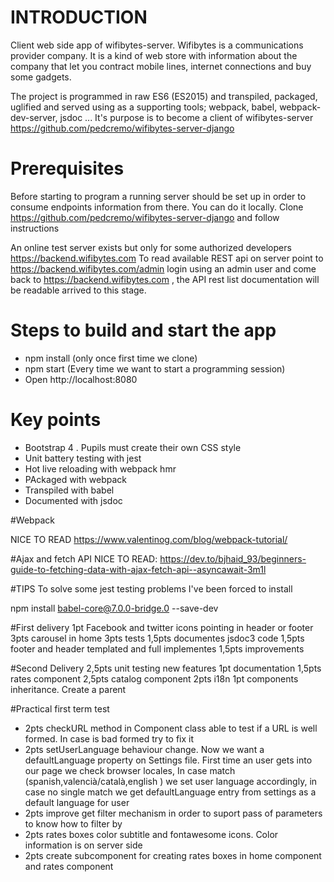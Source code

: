 # INTRODUCTION

Client web side app of wifibytes-server. Wifibytes is a communications provider company. It is a kind of web store with information about the company that let you contract mobile lines, internet connections and buy some gadgets.

The project is programmed in raw ES6 (ES2015) and transpiled, packaged, uglified and served using as a supporting tools; webpack, babel, webpack-dev-server, jsdoc ...
It's purpose is to become a client of wifibytes-server https://github.com/pedcremo/wifibytes-server-django

# Prerequisites

Before starting to program a running server should be set up in order to consume endpoints information from there.
You can do it locally. Clone https://github.com/pedcremo/wifibytes-server-django and follow instructions

An online test server exists but only for some authorized developers https://backend.wifibytes.com
To read available REST api on server point to https://backend.wifibytes.com/admin  login using an admin user and come back to https://backend.wifibytes.com , the API rest list documentation will be readable arrived to this stage.

# Steps to build and start the app

* npm install (only once first time we clone)
* npm start (Every time we want to start a programming session)
* Open http://localhost:8080 

# Key points 

* Bootstrap 4 . Pupils must create their own CSS style  
* Unit battery testing with jest
* Hot live reloading with webpack hmr
* PAckaged with webpack
* Transpiled with babel
* Documented with jsdoc

#Webpack

NICE TO READ https://www.valentinog.com/blog/webpack-tutorial/

#Ajax and fetch API 
NICE TO READ: https://dev.to/bjhaid_93/beginners-guide-to-fetching-data-with-ajax-fetch-api--asyncawait-3m1l

#TIPS
To solve some jest testing problems I've been forced to install

npm install babel-core@7.0.0-bridge.0 --save-dev

#First delivery
1pt Facebook and twitter icons pointing in header or footer
3pts carousel in home 
3pts tests
1,5pts documentes jsdoc3 code
1,5pts footer and header templated and full implementes
1,5pts improvements

#Second Delivery
2,5pts unit testing new features
1pt documentation
1,5pts rates component
2,5pts catalog component
2pts i18n
1pt components inheritance. Create a parent

#Practical first term test

* 2pts checkURL method in Component class able to test if a URL is well formed. In case is bad formed try to fix it
* 2pts setUserLanguage behaviour change. Now we want a defaultLanguage property on Settings file. First time an user gets into our page we check browser locales, In case match (spanish,valencià/català,english ) we set user language accordingly, in case no single match we get defaultLanguage entry from settings as a default language for user
* 2pts improve get filter mechanism in order to suport pass of parameters to know how to filter by
* 2pts rates boxes color subtitle and fontawesome icons. Color information is on server side
* 2pts create subcomponent for creating rates boxes in home component and rates component